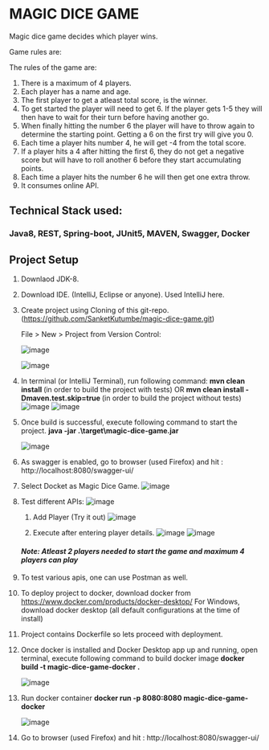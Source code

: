 # MAGIC DICE GAME
Magic dice game decides which player wins.

Game rules are:

The rules of the game are:
1) There is a maximum of 4 players.
2) Each player has a name and age.
3) The first player to get a atleast total score, is the winner. 
4) To get started the player will need to get 6. If the player gets 1-5 they will then have to wait for their turn before having another go.
5) When finally hitting the number 6 the player will have to throw again to determine the starting point. Getting a 6 on the first try will give you 0.
6) Each time a player hits number 4, he will get -4 from the total score.
7) If a player hits a 4 after hitting the first 6, they do not get a negative score but will have to roll another 6 before they start accumulating points.
8) Each time a player hits the number 6 he will then get one extra throw.
9) It consumes online API.


<h2> Technical Stack used: </h2>
<h3> Java8, REST, Spring-boot, JUnit5, MAVEN, Swagger, Docker </h3>

<h2> Project Setup </h2>

1) Downlaod JDK-8.
2) Download IDE. (IntelliJ, Eclipse or anyone). Used IntelliJ here.
3) Create project using Cloning of this git-repo. (https://github.com/SanketKutumbe/magic-dice-game.git)
   
   File > New > Project from Version Control:
   
   ![image](https://user-images.githubusercontent.com/30076041/172552740-4c26a07a-3ae8-457a-9dd7-3c309e355e03.png)
   
   ![image](https://user-images.githubusercontent.com/30076041/172552875-532451f2-b1f8-4274-9fee-affc17a8e07d.png)
    
4) In terminal (or IntelliJ Terminal), run following command:
    <B> mvn clean install </B>  (in order to build the project with tests)
    OR
    <B> mvn clean install -Dmaven.test.skip=true  </B> (in order to build the project without tests)
    ![image](https://user-images.githubusercontent.com/30076041/172544091-bc348dde-8ee6-4748-94ab-9a3bf4b3c4b7.png)
    ![image](https://user-images.githubusercontent.com/30076041/172544179-ccb6eb68-6c7d-47a6-8e05-17ef0510d733.png)
5) Once build is successful, execute following command to start the project.
    <B> java -jar .\target\magic-dice-game.jar </B>
    
    ![image](https://user-images.githubusercontent.com/30076041/172544600-5c3a91cf-c6e1-4355-983c-3e389ae21171.png)
6) As swagger is enabled, go to browser (used Firefox) and hit : http://localhost:8080/swagger-ui/
7) Select Docket as Magic Dice Game.
    ![image](https://user-images.githubusercontent.com/30076041/172545301-386e8d96-336e-4d4b-971f-8c9a1547b9fc.png)
8) Test different APIs:
    ![image](https://user-images.githubusercontent.com/30076041/172545425-6d8e1efa-0e8d-41d3-b073-0c0399bfb729.png)

    1. Add Player (Try it out)
      ![image](https://user-images.githubusercontent.com/30076041/172545815-759e6916-652b-4953-b674-96358ff6ed43.png)

    2. Execute after entering player details.
      ![image](https://user-images.githubusercontent.com/30076041/172546142-2b95a5ce-7cab-47c2-b51c-eaea83f6427c.png)
      ![image](https://user-images.githubusercontent.com/30076041/172546214-26b096ce-0616-4ab3-8ab8-b44495f6dcb4.png)
    
    <h4> <I> Note: Atleast 2 players needed to start the game and maximum 4 players can play </I> </h4>
9) To test various apis, one can use Postman as well.
10) To deploy project to docker, download docker from https://www.docker.com/products/docker-desktop/
    For Windows, download docker desktop (all default configurations at the time of install)
11) Project contains Dockerfile so lets proceed with deployment.
12) Once docker is installed and Docker Desktop app up and running, open terminal, execute following command to build docker image
    <B> docker build -t magic-dice-game-docker .</B>

    ![image](https://user-images.githubusercontent.com/30076041/172550307-12675d58-e49f-43b2-83b2-8b2ed59395d0.png)

13) Run docker container
    <B> docker run -p 8080:8080 magic-dice-game-docker</B>
   
    ![image](https://user-images.githubusercontent.com/30076041/172550756-4124ea8b-124e-419f-b92c-4bdd190e1dc9.png)

14) Go to browser (used Firefox) and hit : http://localhost:8080/swagger-ui/
